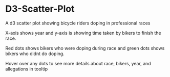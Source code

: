 # D3-Scatter-Plot
A d3 scatter plot showing bicycle riders doping in professional races

X-axis shows year and y-axis is showing time taken by bikers to finish the race.

Red dots shows bikers who were doping during race and green dots shows bikers who didnt do doping.

Hover over any dots to see more details about race, bikers, year, and allegations in tooltip 
